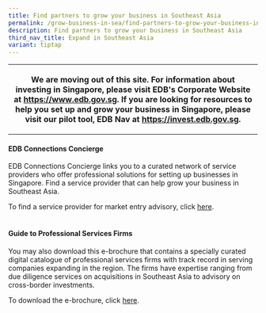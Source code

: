 ```yaml
---
title: Find partners to grow your business in Southeast Asia
permalink: /grow-business-in-sea/find-partners-to-grow-your-business-in-sea/
description: Find partners to grow your business in Southeast Asia
third_nav_title: Expand in Southeast Asia
variant: tiptap
---
```

<table style="minWidth: 25px">
<colgroup>
<col>
</colgroup>
<tbody>
<tr>
<th rowspan="1" colspan="1">
<p>We are moving out of this site. For information about investing in Singapore,
please visit EDB's Corporate Website at <a href="https://www.edb.gov.sg" rel="noopener noreferrer nofollow" target="_blank">https://www.edb.gov.sg</a>. If you are looking
for resources to help you set up and grow your business in Singapore, please
visit our pilot tool, EDB Nav at <a href="https://invest.edb.gov.sg" rel="noopener noreferrer nofollow" target="_blank">https://invest.edb.gov.sg</a>.</p>
</th>
</tr>
</tbody>
</table>
<h4>EDB Connections Concierge</h4>
<p>EDB Connections Concierge links you to a curated network of service providers
who offer professional solutions for setting up businesses in Singapore.
Find a service provider that can help grow your business in Southeast Asia.&nbsp;&nbsp;</p>
<p>To find a service provider for market entry advisory, click <a href="https://www.edb.gov.sg/connections-concierge/service-providers.html?tab=general-service-providers&amp;servicecategory=marketentryadvisory" rel="noopener noreferrer nofollow" target="_blank">here</a>.&nbsp;&nbsp;
<br>
<br>
</p>
<h4>Guide to Professional Services Firms</h4>
<p>You may also download this e-brochure that contains a specially curated
digital catalogue of professional services firms with track record in serving
companies expanding in the region. The firms have expertise ranging from
due diligence services on acquisitions in Southeast Asia to advisory on
cross-border investments.&nbsp;&nbsp;</p>
<p>To download the e-brochure, click <a href="https://www.enterprisesg.gov.sg/all-forms/professional-services-partner-guide" rel="noopener noreferrer nofollow" target="_blank">here</a>.</p>
<p></p>
